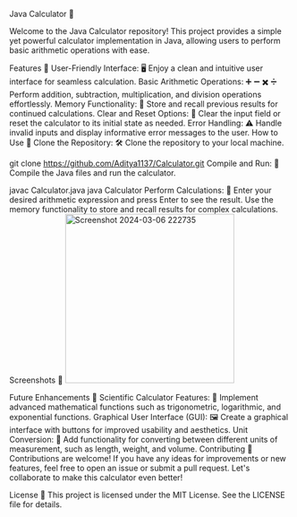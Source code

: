 Java Calculator 🧮


Welcome to the Java Calculator repository! This project provides a simple yet powerful calculator implementation in Java, allowing users to perform basic arithmetic operations with ease.

Features 🌟
User-Friendly Interface: 🖥️ Enjoy a clean and intuitive user interface for seamless calculation.
Basic Arithmetic Operations: ➕ ➖ ✖️ ➗ Perform addition, subtraction, multiplication, and division operations effortlessly.
Memory Functionality: 🧠 Store and recall previous results for continued calculations.
Clear and Reset Options: 🔄 Clear the input field or reset the calculator to its initial state as needed.
Error Handling: ⚠️ Handle invalid inputs and display informative error messages to the user.
How to Use 🚀
Clone the Repository: 🛠️ Clone the repository to your local machine.

git clone https://github.com/Aditya1137/Calculator.git
Compile and Run: 🚀 Compile the Java files and run the calculator.

javac Calculator.java
java Calculator
Perform Calculations: 🧮 Enter your desired arithmetic expression and press Enter to see the result. Use the memory functionality to store and recall results for complex calculations.
Screenshots 📸
<img width="302" alt="Screenshot 2024-03-06 222735" src="https://github.com/Aditya1137/Calculator/assets/131518897/ebe58a6c-5d73-4ee1-b15d-5ff7714932e5">


Future Enhancements 🚀
Scientific Calculator Features: 🧪 Implement advanced mathematical functions such as trigonometric, logarithmic, and exponential functions.
Graphical User Interface (GUI): 🖼️ Create a graphical interface with buttons for improved usability and aesthetics.
Unit Conversion: 📏 Add functionality for converting between different units of measurement, such as length, weight, and volume.
Contributing 🤝
Contributions are welcome! If you have any ideas for improvements or new features, feel free to open an issue or submit a pull request. Let's collaborate to make this calculator even better!

License 📝
This project is licensed under the MIT License. See the LICENSE file for details.

